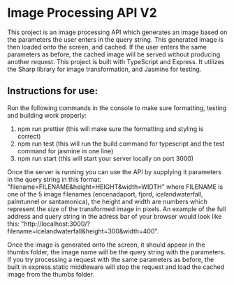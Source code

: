 # Image Processing API V2

This project is an image processing API which generates an image based on the parameters the user enters in the query string.
This generated image is then loaded onto the screen, and cached. If the user enters the same parameters as before, the cached
image will be served without producing another request. This project is built with TypeScript and Express. It utilizes the Sharp
library for image transformation, and Jasmine for testing.

## Instructions for use:

Run the following commands in the console to make sure formatting, testing and building work properly:

1. npm run prettier (this will make sure the formatting and styling is correct)
2. npm run test (this will run the build command for typescript and the test command for jasmine in one line)
3. npm run start (this will start your server locally on port 3000)

Once the server is running you can use the API by supplying it parameters in the query string in this format:
"filename=FILENAME&height=HEIGHT&width=WIDTH" where FILENAME is one of the 5 image filenames (encenadaport,
fjord, icelandwaterfall, palmtunnel or santamonica), the height and width are numbers which represent the size
of the transformed image in pixels. An example of the full address and query string in the adress bar of your
browser would look like this: "http://localhost:3000/?filename=icelandwaterfall&height=300&width=400".

Once the image is generated onto the screen, it should appear in the thumbs folder, the image name will be the
query string with the parameters. If you try processing a request with the same parameters as before, the built
in express.static middleware will stop the request and load the cached image from the thumbs folder.
